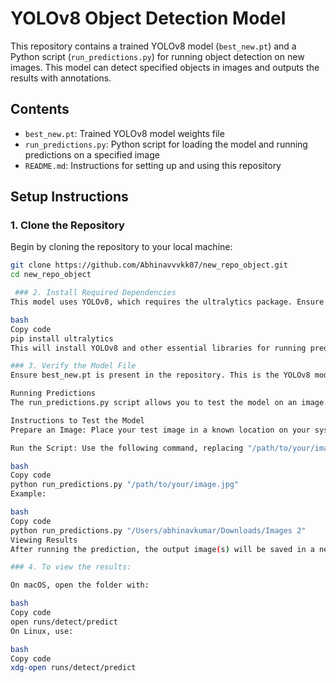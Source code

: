 # YOLOv8 Object Detection Model

This repository contains a trained YOLOv8 model (`best_new.pt`) and a Python script (`run_predictions.py`) for running object detection on new images. This model can detect specified objects in images and outputs the results with annotations.

## Contents
- `best_new.pt`: Trained YOLOv8 model weights file
- `run_predictions.py`: Python script for loading the model and running predictions on a specified image
- `README.md`: Instructions for setting up and using this repository

## Setup Instructions

### 1. Clone the Repository
Begin by cloning the repository to your local machine:

```bash
git clone https://github.com/Abhinavvvkk07/new_repo_object.git
cd new_repo_object

 ### 2. Install Required Dependencies
This model uses YOLOv8, which requires the ultralytics package. Ensure you have Python installed, then install the necessary dependencies:

bash
Copy code
pip install ultralytics
This will install YOLOv8 and other essential libraries for running predictions.

### 3. Verify the Model File
Ensure best_new.pt is present in the repository. This is the YOLOv8 model file needed to run predictions. It should be located in the root directory of this repository.

Running Predictions
The run_predictions.py script allows you to test the model on an image.

Instructions to Test the Model
Prepare an Image: Place your test image in a known location on your system or use an existing image path.

Run the Script: Use the following command, replacing "/path/to/your/image.jpg" with the path to your test image:

bash
Copy code
python run_predictions.py "/path/to/your/image.jpg"
Example:

bash
Copy code
python run_predictions.py "/Users/abhinavkumar/Downloads/Images 2"
Viewing Results
After running the prediction, the output image(s) will be saved in a new directory: runs/detect/predict. This folder will contain the annotated image(s) with bounding boxes around detected objects.

### 4. To view the results:

On macOS, open the folder with:

bash
Copy code
open runs/detect/predict
On Linux, use:

bash
Copy code
xdg-open runs/detect/predict
